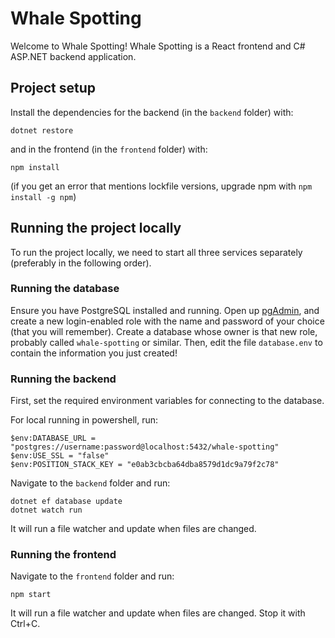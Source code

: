 # Whale Spotting

Welcome to Whale Spotting! Whale Spotting is a React frontend and C# ASP.NET backend application.


## Project setup

Install the dependencies for the backend (in the `backend` folder) with:

```
dotnet restore
```

and in the frontend (in the `frontend` folder) with:

```
npm install
```

(if you get an error that mentions lockfile versions, upgrade npm with `npm install -g npm`)

## Running the project locally

To run the project locally, we need to start all three services separately (preferably in the following order).

### Running the database

Ensure you have PostgreSQL installed and running. Open up [pgAdmin](https://www.pgadmin.org/), and create a new login-enabled role with the name and password of your choice (that you will remember). Create a database whose owner is that new role, probably called `whale-spotting` or similar. Then, edit the file `database.env` to contain the information you just created!

### Running the backend

First, set the required environment variables for connecting to the database.

For local running in powershell, run:

```
$env:DATABASE_URL = "postgres://username:password@localhost:5432/whale-spotting"
$env:USE_SSL = "false"
$env:POSITION_STACK_KEY = "e0ab3cbcba64dba8579d1dc9a79f2c78"
```

Navigate to the `backend` folder and run:

```
dotnet ef database update
dotnet watch run
```

It will run a file watcher and update when files are changed.

### Running the frontend

Navigate to the `frontend` folder and run:

```
npm start
```

It will run a file watcher and update when files are changed. Stop it with Ctrl+C.
